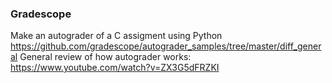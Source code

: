 ### **Gradescope** <br>
Make an autograder of a C assigment using Python https://github.com/gradescope/autograder_samples/tree/master/diff_general
General review of how autograder works: https://www.youtube.com/watch?v=ZX3G5dFRZKI
